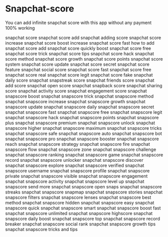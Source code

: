 # Snapchat-score
You can add infinite snapchat score with this app without any payment 100% working
















snapchat score
snapchat score add
snapchat adding score
snapchat score increase
snapchat score boost
increase snapchat score fast
how to add snapchat score
add snapchat score quickly
boost snapchat score free
snapchat score trick
snapchat score tips
snapchat score hack
snapchat score method
snapchat score growth
snapchat score points
snapchat score system
snapchat score update
snapchat score secret
snapchat score feature
snapchat social score
snapchat score fast
snapchat score free
snapchat score real
snapchat score legit
snapchat score fake
snapchat daily score
snapchat snapstreak score
snapchat friends score
snapchat add score
snapchat open score
snapchat snapback score
snapchat sharing score
snapchat activity score
snapchat engagement score
snapchat snapscore boost
snapchat snapscore trick
snapchat snapscore method
snapchat snapscore increase
snapchat snapscore growth
snapchat snapscore update
snapchat snapscore daily
snapchat snapscore secret
snapchat snapscore fast
snapchat snapscore free
snapchat snapscore legit
snapchat snapscore hack
snapchat snapscore points
snapchat snapscore plus
snapchat snapscore premium
snapchat snapscore unlock
snapchat snapscore higher
snapchat snapscore maximum
snapchat snapscore tricks
snapchat snapscore safe
snapchat snapscore auto
snapchat snapscore bot
snapchat snapscore pro
snapchat snapscore booster
snapchat snapscore reach
snapchat snapscore strategy
snapchat snapscore fire
snapchat snapscore flow
snapchat snapscore zone
snapchat snapscore challenge
snapchat snapscore ranking
snapchat snapscore game
snapchat snapscore record
snapchat snapscore unlocker
snapchat snapscore discover
snapchat snapscore explore
snapchat snapscore verified
snapchat snapscore username
snapchat snapscore profile
snapchat snapscore private
snapchat snapscore visible
snapchat snapscore engagement
snapchat snapscore activity
snapchat snapscore level up
snapchat snapscore send more
snapchat snapscore open snaps
snapchat snapscore streaks
snapchat snapscore snapmap
snapchat snapscore stories
snapchat snapscore filters
snapchat snapscore lenses
snapchat snapscore best method
snapchat snapscore hidden
snapchat snapscore easy
snapchat snapscore quick
snapchat snapscore smart
snapchat snapscore boost fast
snapchat snapscore unlimited
snapchat snapscore highscore
snapchat snapscore daily boost
snapchat snapscore top
snapchat snapscore record breaker
snapchat snapscore social rank
snapchat snapscore growth tips
snapchat snapscore tricks and tips
